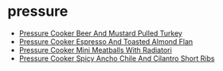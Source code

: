 # pressure

 * [Pressure Cooker Beer And Mustard Pulled Turkey](index/p/pressure-cooker-beer-and-mustard-pulled-turkey.json)
 * [Pressure Cooker Espresso And Toasted Almond Flan](index/p/pressure-cooker-espresso-and-toasted-almond-flan.json)
 * [Pressure Cooker Mini Meatballs With Radiatori](index/p/pressure-cooker-mini-meatballs-with-radiatori.json)
 * [Pressure Cooker Spicy Ancho Chile And Cilantro Short Ribs](index/p/pressure-cooker-spicy-ancho-chile-and-cilantro-short-ribs.json)
